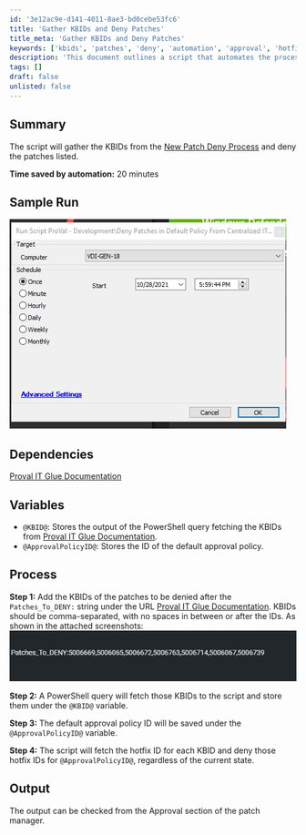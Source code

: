 ```yaml
---
id: '3e12ac9e-d141-4011-8ae3-bd0cebe53fc6'
title: 'Gather KBIDs and Deny Patches'
title_meta: 'Gather KBIDs and Deny Patches'
keywords: ['kbids', 'patches', 'deny', 'automation', 'approval', 'hotfix']
description: 'This document outlines a script that automates the process of gathering KBIDs from the New Patch Deny Process and denying specified patches, saving approximately 20 minutes of manual work. It includes a detailed step-by-step guide, sample runs, and dependencies for successful execution.'
tags: []
draft: false
unlisted: false
---
```


## Summary

The script will gather the KBIDs from the [New Patch Deny Process](<../../unsorted/New Patch Deny Process.md>) and deny the patches listed.

**Time saved by automation:** 20 minutes

## Sample Run

![Sample Run](../../../static/img/Deny-Patches-in-Default-Policy-From-Centralized-ITGLue-KBIDs/image_1.png)

## Dependencies

[Proval IT Glue Documentation](https://proval.itglue.com/5078775/docs/8524500)

## Variables

- `@KBID@`: Stores the output of the PowerShell query fetching the KBIDs from [Proval IT Glue Documentation](https://proval.itglue.com/5078775/docs/8524500).
- `@ApprovalPolicyID@`: Stores the ID of the default approval policy.

## Process

**Step 1:** Add the KBIDs of the patches to be denied after the `Patches_To_DENY:` string under the URL [Proval IT Glue Documentation](https://proval.itglue.com/5078775/docs/8524500). KBIDs should be comma-separated, with no spaces in between or after the IDs. As shown in the attached screenshots:  
![Step 1 Screenshot](../../../static/img/Deny-Patches-in-Default-Policy-From-Centralized-ITGLue-KBIDs/image_2.png)

**Step 2:** A PowerShell query will fetch those KBIDs to the script and store them under the `@KBID@` variable.

**Step 3:** The default approval policy ID will be saved under the `@ApprovalPolicyID@` variable.

**Step 4:** The script will fetch the hotfix ID for each KBID and deny those hotfix IDs for `@ApprovalPolicyID@`, regardless of the current state.

## Output

The output can be checked from the Approval section of the patch manager.
